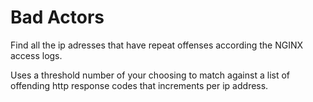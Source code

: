 # Bad Actors
Find all the ip adresses that have repeat offenses according the NGINX access logs.

Uses a threshold number of your choosing to match against a list of offending http response codes that increments per ip address.
